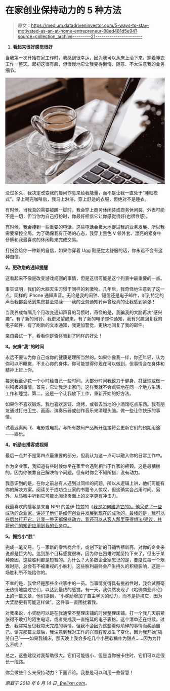 # 在家创业保持动力的 5 种方法

> 原文：<https://medium.datadriveninvestor.com/5-ways-to-stay-motivated-as-an-at-home-entrepreneur-88ed481d5e94?source=collection_archive---------21----------------------->

1.  **看起来很好感觉很好**

当我第一次开始在家工作时，我感到很幸运，因为我可以从床上滚下来，穿着睡衣工作一整天。起初这很有趣，但慢慢地它让我变得懒惰、随意、不太注意我的业务细节。

![](img/ce69769aa4244e45dbec0a015cf5a39a.png)

没过多久，我决定改变我的晨间作息来给我能量，而不是让我一直处于“睡眠模式”。早上喝完咖啡后，我马上淋浴，穿上舒适的衣服，但绝对不是睡衣。

有时候，当我真的需要被踢一脚时，我会穿上商务休闲装或商务休闲装。外表可能不是一切，但当你为自己打扮时，你最好相信它让你感觉很好(也很性感)。

有时候，我会接到一些重要的电话，这些电话会极大地促进我的业务发展，所以我需要掌控全局。为了确保我有正确的心态，我穿上黑色 V 领外套、漂亮的紧身牛仔裤和我最喜欢的休闲鞋来完成交易。

打扮会给你一种新的自信，如果你穿着 Ugg 鞋感觉太舒服的话，你永远不会有这种自信。

**2。更改您的通知提醒**

这看起来不像是改变游戏规则的事情，但是这很可能是这个列表中最重要的一点。

事实证明，我们的大脑天生习惯于同样的刺激物。几年后，我奇怪地注意到了这一点，同样的 iPhone 通知声音。无论是我的闹钟、短信还是电子邮件，听到特定的声音我都会感到焦虑甚至烦躁——我的业务通知铃声曾经真的让我感到紧张！

当我养成每隔几个月改变通知声音的习惯时，奇怪的是，我骗我的大脑再次“感兴趣”。有了新的闹铃，我更渴望醒来，有了新的电子邮件通知，我有兴趣回复我的电子邮件，有了刷新的文本通知，我更加警觉，更快地回复了我的邮件。

亲自尝试一下，看看你是否体验到了同样的好处！

**3。安排“我”的时间**

永远不要认为你自己或你的健康是理所当然的。如果你像我一样，你还年轻，认为你可以不睡觉，不关心你的身体。你可能觉得你现在可以做到，但事情会在身体和精神上赶上你。

每天我至少花一个小时给自己一些时间。大部分时间我致力于健身、打篮球或做一些积极的事情。首先，它让我走出家门，这样我就不会疯狂地在同一个地方生活、工作和睡觉。第二，这是一个让我放下工作，重新开始的好方法。

如果你不喜欢锻炼，我也喜欢烹饪、烧烤，或者去当地的小酒馆吃点东西。我有朋友通过打扫卫生、画画、演奏乐器或创作音乐来清理头脑。做一些让你快乐的事情。

试着远离网飞、电影或电视。与所有数码产品断开连接将会更新它们的预期用途——娱乐。

**4。听励志播客或视频**

最后一点并不是第四点最重要的部分，但我认为这一点可以融入你的日常工作中。

作为企业家，我知道有些时候你坐在家里会遇到相当于作家的瓶颈。这是最糟糕的，因为你依靠自己解决每个问题，但有时你会不知所措，没有动力。

我意识到的是，在你之前总有人遇到过同样的问题，所以从逻辑上讲，他们可能有你的解决方案。阅读关于成功企业家的书籍令人惊叹，但这确实会占用时间。另外，从马嘴中听到它可能比阅读页面上的文字更有冲击力。

我最喜欢的播客是来自 NPR 的盖伊·拉兹的《[我是如何建造它的》。他采访了一些成功的企业家，讲述了他们是如何创业并发展到现在的成功的。最棒的是，我可以在后台打开它，让我一整天都保持动力，我还可以从客人那里获得想法/建议，并将他们的知识应用到我的业务中。](https://www.npr.org/podcasts/510313/how-i-built-this)

**5。拥抱小“胜”**

完成一笔交易，与一家新的零售商合作，或创下新的日销售额新高，对你的企业来说都是巨大的。达到那个目标感觉很棒，因为你在困难时期坚持下来了，但出于某种原因，这些胜利都是短暂的。为什么？大多数企业家忘记的是，要度过每一个艰难时期，总会有不被重视的小胜利。这些胜利最终会产生持久的积极影响，这是一场胜利所不能给你的。

不幸的是，我曾经是那些企业家中的一员。当事情变得具有挑战性时，我会试图毫无热情地度过它们，以达到最终的感觉。有一天，我偶然发现了《哈佛商业评论》上的一篇文章，他们提到，“小奖励增加了自主学习的动力，而不是排挤它，因为大奖励更有可能这样做”。这件事一直困扰着我。

对我来说，小奖励可以是在我通常不整理床铺的时候整理床铺，打一个我几天前紧张得不敢打的陌生电话，或者完成我一直拖延的电子表格。这个清单还在继续。过去，我常常反思我每天完成的事情，但我不会因为这些看似琐碎的事情而奖励自己。读完那篇文章后，我注意到我对工作的兴奋程度发生了变化，因为我开始“犒劳自己”——如果我铺床，那天晚上我会多吃几个小熊软糖作为甜点……因为为什么不呢？

总之，这些建议对我帮助很大。它们可能很小，但是当你被卡住时，它们可以走很长一段路。

你会做些什么来保持动力？下面评论。我总是可以利用一些智慧！

*原载于 2018 年 6 月 14 日*[*【neilxm.com*](https://neilxm.com/2018/06/14/5-ways-staying-motivated-entrepreneur/)*。*